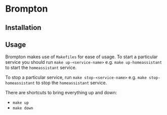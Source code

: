 # Brompton

## Installation

## Usage

Brompton makes use of `Makefiles` for ease of usage. To start a particular service you should run `make up-<service-name>`
e.g. `make up-homeassistant` to start the `homeassistant` service.

To stop a particular service, run `make stop-<service-name>` e.g. `make stop-homeassistant` to stop the `homeassistant` service.

There are shortcuts to bring everything up and down:

- `make up`
- `make down`
